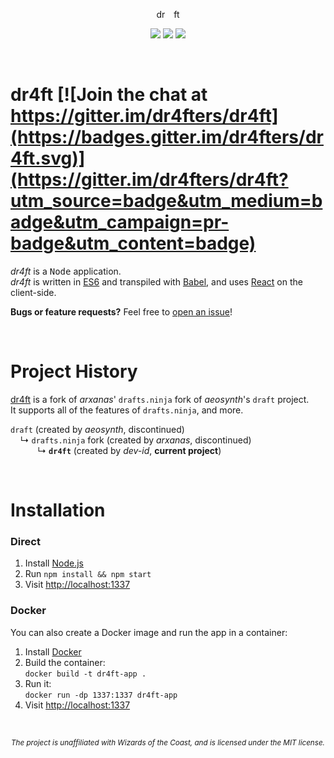 <p align="center">
  dr<img src="https://raw.githubusercontent.com/dr4fters/dr4ft/master/public/4.png" height="14">ft
</p>

<p align='center'>
  <a href="https://travis-ci.com/dr4fters/dr4ft"><img src=https://travis-ci.com/dr4fters/dr4ft.svg?branch=master></a>
  <a href="https://david-dm.org/dr4fters/dr4ft"><img src=https://david-dm.org/dr4fters/dr4ft.svg></a>
  <a href="https://david-dm.org/dr4fters/dr4ft?type=dev"><img src=https://david-dm.org/dr4fters/dr4ft/dev-status.svg></a>
</p>


<br>

# dr4ft [![Join the chat at https://gitter.im/dr4fters/dr4ft](https://badges.gitter.im/dr4fters/dr4ft.svg)](https://gitter.im/dr4fters/dr4ft?utm_source=badge&utm_medium=badge&utm_campaign=pr-badge&utm_content=badge)

*dr4ft* is a <kbd>Node</kbd> application.<br>
*dr4ft* is written in [ES6] and transpiled with [Babel], and uses [React] on the client-side.

**Bugs or feature requests?** Feel free to [open an issue](https://github.com/dr4fters/dr4ft/issues/new)!


<br>

# Project History

[dr4ft](http://dr4ft.info) is a fork of *arxanas*' `drafts.ninja` fork of *aeosynth*'s `draft` project.<br>
It supports all of the features of `drafts.ninja`, and more.

`draft` (created by *aeosynth*, discontinued)<br>
&nbsp;&nbsp;&nbsp; ↳ `drafts.ninja` fork (created by *arxanas*, discontinued)<br>
&nbsp;&nbsp;&nbsp;&nbsp;&nbsp;&nbsp;&nbsp;&nbsp;&nbsp;&nbsp; ↳ **`dr4ft`** (created by *dev-id*, **current project**)


<br>

# Installation

### Direct

1) Install [Node.js](https://nodejs.org/download/)
2) Run `npm install && npm start`
3) Visit [http://localhost:1337](http://localhost:1337)


### Docker

You can also create a Docker image and run the app in a container:
1) Install [Docker](https://www.docker.com/)
2) Build the container:<br>
`docker build -t dr4ft-app .`
3) Run it:<br>
`docker run -dp 1337:1337 dr4ft-app`<br>
4) Visit [http://localhost:1337](http://localhost:1337)



<br>

<p align='center'>
  <sub><i>The project is unaffiliated with Wizards of the Coast, and is licensed under the MIT license.</i></sub>
</p>



<!-- this are reference links -->
  [ES6]: https://github.com/lukehoban/es6features
  [Babel]: https://github.com/babel/babel
  [React]: https://github.com/facebook/react
  
